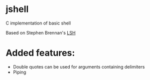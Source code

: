 # jshell
C implementation of basic shell

Based on Stephen Brennan's [LSH](github.com/brenns10/lsh/)

# Added features:

* Double quotes can be used for arguments containing delimiters
* Piping
